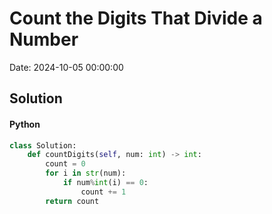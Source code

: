 # Count the Digits That Divide a Number

Date: 2024-10-05 00:00:00

## Solution

#### Python
```python
class Solution:
    def countDigits(self, num: int) -> int:
        count = 0
        for i in str(num):
            if num%int(i) == 0:
                count += 1
        return count
 ```